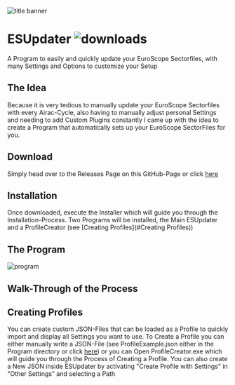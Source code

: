 ![title banner](http://tim-u.me/title.png)

# ESUpdater ![downloads](https://img.shields.io/github/downloads/Tim-Unger/esupdater/total)

A Program to easily and quickly update your EuroScope Sectorfiles, with many Settings and Options to customize your Setup

## The Idea

Because it is very tedious to manually update your EuroScope Sectorfiles with every Airac-Cycle, also having to manually adjust personal Settings 
and needing to add Custom Plugins constantly I came up with the idea to create a Program that automatically sets up your EuroScope SectorFiles for you.

## Download

Simply head over to the Releases Page on this GitHub-Page or click [here](https://github.com/Tim-Unger/ESUpdater/releases/latest)

## Installation

Once downloaded, execute the Installer which will guide you through the Installation-Process.
Two Programs will be installed, the Main ESUpdater and a ProfileCreator (see [Creating Profiles](#Creating Profiles))

 ## The Program
 
 ![program](https://i.imgur.com/kxzC8FM.png)
 
 ## Walk-Through of the Process
 
 ## Creating Profiles
 You can create custom JSON-Files that can be loaded as a Profile to quickly import and display all Settings you want to use.
 To Create a Profile you can either manually write a JSON-File (see ProfileExample.json either in the Program directory or click [here](http://tim-u.me/ProfileExample.json))
 or you can Open ProfileCreator.exe which will guide you through the Process of Creating a Profile.
 You can also create a New JSON inside ESUpdater by activating "Create Profile with Settings" in "Other Settings" and selecting a Path
